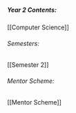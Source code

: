 ##### Year 2 Contents:
 [[Computer Science]]
###### Semesters:
 [[Semester 2]]

###### Mentor Scheme:
[[Mentor Scheme]]